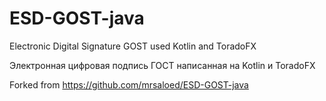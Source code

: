 # ESD-GOST-java
Electronic Digital Signature GOST used Kotlin and ToradoFX

Электронная цифровая подпись ГОСТ написанная на Kotlin и ToradoFX

Forked from https://github.com/mrsaloed/ESD-GOST-java

